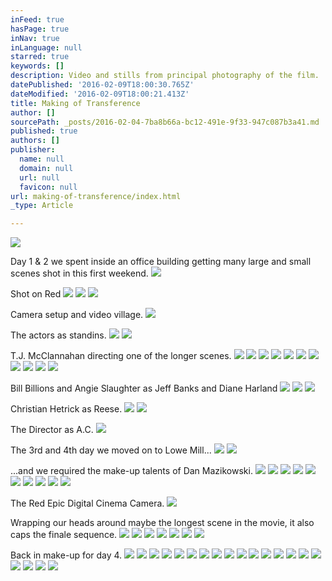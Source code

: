```yaml
---
inFeed: true
hasPage: true
inNav: true
inLanguage: null
starred: true
keywords: []
description: Video and stills from principal photography of the film.
datePublished: '2016-02-09T18:00:30.765Z'
dateModified: '2016-02-09T18:00:21.413Z'
title: Making of Transference
author: []
sourcePath: _posts/2016-02-04-7ba8b66a-bc12-491e-9f33-947c087b3a41.md
published: true
authors: []
publisher:
  name: null
  domain: null
  url: null
  favicon: null
url: making-of-transference/index.html
_type: Article

---
```

![](https://the-grid-user-content.s3-us-west-2.amazonaws.com/4d2cfaa0-0232-4a51-b5e1-080085a5a4be.JPG)

Day 1 & 2 we spent inside an office building getting many large and small scenes shot in this first weekend.
![](https://the-grid-user-content.s3-us-west-2.amazonaws.com/ad38290c-eeaf-41f8-bb69-5eb23ff94cc5.JPG)

Shot on Red
![](https://the-grid-user-content.s3-us-west-2.amazonaws.com/bdb97b96-6333-48cc-882f-7479dfc3ca2d.JPG)
![](https://the-grid-user-content.s3-us-west-2.amazonaws.com/6a518b3a-ed12-4737-b8bd-56994e1124cf.JPG)
![](https://the-grid-user-content.s3-us-west-2.amazonaws.com/0e047096-336e-4c0e-96a5-44c0e5892c72.JPG)

Camera setup and video village.
![](https://the-grid-user-content.s3-us-west-2.amazonaws.com/536438b5-b60f-4425-adde-d846f16e0a3b.JPG)

The actors as standins.
![](https://the-grid-user-content.s3-us-west-2.amazonaws.com/d2255851-ab32-46a9-aeb5-cdd7e6f1a47c.JPG)
![](https://the-grid-user-content.s3-us-west-2.amazonaws.com/998dd707-51d9-4455-b302-429ff0820b80.JPG)

T.J. McClannahan directing one of the longer scenes.
![](https://the-grid-user-content.s3-us-west-2.amazonaws.com/5b8d66d9-8319-44ce-870f-66ebff1081f4.JPG)
![](https://the-grid-user-content.s3-us-west-2.amazonaws.com/6da4c07f-5858-4d4f-b25c-691070b0ec32.JPG)
![](https://the-grid-user-content.s3-us-west-2.amazonaws.com/94ecf7cc-6af7-48ac-946d-69c87f440da0.JPG)
![](https://the-grid-user-content.s3-us-west-2.amazonaws.com/7c102bf4-3cce-4f7f-884d-5fa39bc8dea2.JPG)
![](https://the-grid-user-content.s3-us-west-2.amazonaws.com/5604f516-818a-4e52-9456-c2c6ad4b6b95.JPG)
![](https://the-grid-user-content.s3-us-west-2.amazonaws.com/cb30f07c-d563-4184-b9e9-e8b56f1bd1dc.JPG)
![](https://the-grid-user-content.s3-us-west-2.amazonaws.com/3efc7d42-9065-43f9-99a3-c0eb6edc3d3f.JPG)
![](https://the-grid-user-content.s3-us-west-2.amazonaws.com/9f18a0b4-b057-40e4-b78d-990278399d8e.JPG)
![](https://the-grid-user-content.s3-us-west-2.amazonaws.com/04e1e25b-f296-4b1a-9485-422707605941.JPG)
![](https://the-grid-user-content.s3-us-west-2.amazonaws.com/0721cd82-c4c3-4754-871e-88ceacac462c.JPG)
![](https://the-grid-user-content.s3-us-west-2.amazonaws.com/ccb96309-34ab-48dd-9e21-364060cd1644.JPG)

Bill Billions and Angie Slaughter as Jeff Banks and Diane Harland
![](https://the-grid-user-content.s3-us-west-2.amazonaws.com/3efe6892-1a85-40cf-ae93-b764f04f7804.JPG)
![](https://the-grid-user-content.s3-us-west-2.amazonaws.com/8bcb8876-a39e-427d-ad44-2dbf4850e0fb.JPG)
![](https://the-grid-user-content.s3-us-west-2.amazonaws.com/b66c7651-4717-416e-becf-591bb2b8be0f.JPG)

Christian Hetrick as Reese.
![](https://the-grid-user-content.s3-us-west-2.amazonaws.com/2746bd76-e1ae-4784-a7b6-500e228bebc2.JPG)
![](https://the-grid-user-content.s3-us-west-2.amazonaws.com/971d214b-f184-4300-864b-772a40218b60.JPG)

The Director as A.C.
![](https://the-grid-user-content.s3-us-west-2.amazonaws.com/3532e596-10bc-4ba6-a1c1-0b420d885e80.JPG)

The 3rd and 4th day we moved on to Lowe Mill...
![](https://the-grid-user-content.s3-us-west-2.amazonaws.com/8f1480b8-6d59-406a-8056-611012185f88.JPG)
![](https://the-grid-user-content.s3-us-west-2.amazonaws.com/7ca7ef70-ace0-4ec4-a605-e82bdd0fd0b1.JPG)

...and we required the make-up talents of Dan Mazikowski.
![](https://the-grid-user-content.s3-us-west-2.amazonaws.com/0a87f1ea-00d0-424b-bead-fdc10ba9c055.JPG)
![](https://the-grid-user-content.s3-us-west-2.amazonaws.com/26a51ba2-3a69-4905-b395-1891caf3efee.JPG)
![](https://the-grid-user-content.s3-us-west-2.amazonaws.com/ee9a06f1-500d-4a02-b989-e0ee9e63532b.JPG)
![](https://the-grid-user-content.s3-us-west-2.amazonaws.com/796a491a-80cb-4b20-aa01-0afcf9bea62a.JPG)
![](https://the-grid-user-content.s3-us-west-2.amazonaws.com/a57adca8-e74c-4648-836c-ee73d2977b62.JPG)
![](https://the-grid-user-content.s3-us-west-2.amazonaws.com/01c26595-3d7f-46af-89b2-2bed33bbb88f.JPG)
![](https://the-grid-user-content.s3-us-west-2.amazonaws.com/47358b6e-0e9b-4df7-a3f1-0d64a77ba288.JPG)
![](https://the-grid-user-content.s3-us-west-2.amazonaws.com/40779230-46ef-447e-8dc2-0224c5234044.JPG)
![](https://the-grid-user-content.s3-us-west-2.amazonaws.com/b49ffbbb-93f1-418e-b721-a2b2053160fe.JPG)
![](https://the-grid-user-content.s3-us-west-2.amazonaws.com/ec4f6f4e-e03b-41b1-b800-72887973cfb2.JPG)

The Red Epic Digital Cinema Camera.
![](https://the-grid-user-content.s3-us-west-2.amazonaws.com/2c578860-4204-4ecf-bbec-36a110ea5a90.JPG)

Wrapping our heads around maybe the longest scene in the movie, it also caps the finale sequence.
![](https://the-grid-user-content.s3-us-west-2.amazonaws.com/0dbeb33e-e872-49bf-943e-4c67d268a51f.JPG)
![](https://the-grid-user-content.s3-us-west-2.amazonaws.com/d240d1ad-8a6f-4e64-8150-e48f70f1afb6.JPG)
![](https://the-grid-user-content.s3-us-west-2.amazonaws.com/06dd0242-02d2-4665-ab95-4afa89f8a18f.JPG)
![](https://the-grid-user-content.s3-us-west-2.amazonaws.com/d7f4a81b-9a5f-443d-910d-46a8ae2f324c.JPG)
![](https://the-grid-user-content.s3-us-west-2.amazonaws.com/45194d8f-45a7-4178-ad27-435e64a0983a.JPG)
![](https://the-grid-user-content.s3-us-west-2.amazonaws.com/1182ccc1-a710-44bf-ac17-f390f1300cbd.JPG)
![](https://the-grid-user-content.s3-us-west-2.amazonaws.com/66714445-c399-494a-b709-117b52aae1ef.JPG)

Back in make-up for day 4\.
![](https://the-grid-user-content.s3-us-west-2.amazonaws.com/9cd82c1d-d80a-4d72-8630-55409202c2b9.JPG)
![](https://the-grid-user-content.s3-us-west-2.amazonaws.com/f4af682d-7444-4f31-bbfa-c50a4e313b79.JPG)
![](https://the-grid-user-content.s3-us-west-2.amazonaws.com/965360d9-d41f-4bd2-a335-0023f6f92b35.JPG)
![](https://the-grid-user-content.s3-us-west-2.amazonaws.com/e4beb9c7-d96e-40c5-863d-cf7d7ebc0e54.JPG)
![](https://the-grid-user-content.s3-us-west-2.amazonaws.com/9cc257e9-7c8c-4b7f-a410-c15a3ee12a03.JPG)
![](https://the-grid-user-content.s3-us-west-2.amazonaws.com/6930219e-0bb8-4fb7-9687-237311ee02d5.JPG)
![](https://the-grid-user-content.s3-us-west-2.amazonaws.com/a82077ce-4835-404a-95b2-ce14ab4bb8ff.JPG)
![](https://the-grid-user-content.s3-us-west-2.amazonaws.com/19e19053-435e-4679-ac8e-048c0061af1e.JPG)
![](https://the-grid-user-content.s3-us-west-2.amazonaws.com/5d6e5d7c-bbfe-4f70-8d78-1b97e1417b4e.JPG)
![](https://the-grid-user-content.s3-us-west-2.amazonaws.com/f1a3e196-85a3-4700-84d0-6ac088c9f9a9.JPG)
![](https://the-grid-user-content.s3-us-west-2.amazonaws.com/c4f7dd70-00b8-4562-a767-b87a751a86d2.JPG)
![](https://the-grid-user-content.s3-us-west-2.amazonaws.com/bde30955-1e2a-4900-8a82-26e8b7128d6a.JPG)
![](https://the-grid-user-content.s3-us-west-2.amazonaws.com/48db0fd8-8e37-4b5a-a363-9e63a5d19560.JPG)
![](https://the-grid-user-content.s3-us-west-2.amazonaws.com/28da6bd3-d166-4a85-b7b3-c39e75927c60.JPG)
![](https://the-grid-user-content.s3-us-west-2.amazonaws.com/1d03ed89-19da-4ab2-aa2a-ec0eb1e5984e.JPG)
![](https://the-grid-user-content.s3-us-west-2.amazonaws.com/76ace740-6156-4c07-8eb2-d2be267d7824.JPG)
![](https://the-grid-user-content.s3-us-west-2.amazonaws.com/03a6a9e6-e5fc-4055-a1a8-eecacad79027.JPG)
![](https://the-grid-user-content.s3-us-west-2.amazonaws.com/dad9b20c-74ce-48ee-b45a-ba7473c5463a.JPG)
![](https://the-grid-user-content.s3-us-west-2.amazonaws.com/51df6038-fd71-4354-b3c3-2da680303250.JPG)
![](https://the-grid-user-content.s3-us-west-2.amazonaws.com/c666fab2-f606-4348-b438-7a636022f94f.JPG)